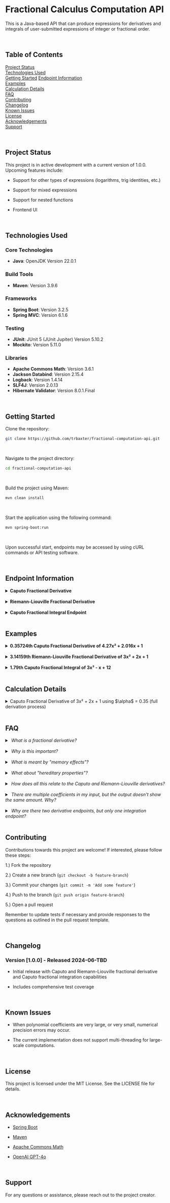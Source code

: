 <!-- @formatter:off -->
# Fractional Calculus Computation API

This is a Java-based API that can produce expressions for derivatives and integrals of
user-submitted expressions of integer or fractional order.


<br/>

## Table of Contents

[Project Status](#project-status)  
[Technologies Used](#technologies-used)  
[Getting Started](#getting-started)
[Endpoint Information](#endpoint-information)  
[Examples](#examples)  
[Calculation Details](#calculation-details)  
[FAQ](#faq)  
[Contributing](#contributing)  
[Changelog](#changelog)  
[Known Issues](#known-issues)  
[License](#license)  
[Acknowledgements](#acknowledgements)  
[Support](#support)


<br/>

## Project Status

This project is in active development with a current version of 1.0.0.  
Upcoming features include:

- Support for other types of expressions (logarithms, trig identities, etc.)

- Support for mixed expressions

- Support for nested functions

- Frontend UI

<br/>

## Technologies Used

### Core Technologies

- **Java**: OpenJDK Version 22.0.1

### Build Tools

- **Maven**: Version 3.9.6

### Frameworks

- **Spring Boot**: Version 3.2.5
- **Spring MVC**: Version 6.1.6

### Testing

- **JUnit**: JUnit 5 (JUnit Jupiter) Version 5.10.2
- **Mockito**: Version 5.11.0

### Libraries

- **Apache Commons Math**: Version 3.6.1
- **Jackson Databind**: Version 2.15.4
- **Logback**: Version 1.4.14
- **SLF4J**: Version 2.0.13
- **Hibernate Validator**: Version 8.0.1.Final

<br/>

## Getting Started

Clone the repository:

```sh
git clone https://github.com/trbaxter/fractional-computation-api.git
```

<br/>


Navigate to the project directory:

```sh
cd fractional-computation-api
```

<br/>


Build the project using Maven:

```sh
mvn clean install
```

<br/>

Start the application using the following command:

```sh
mvn spring-boot:run
```

<br/>

Upon successful start, endpoints may be accessed by using cURL commands or API testing software.

<br/>

## Endpoint Information

<details>
<summary><strong>
Caputo Fractional Derivative
</strong></summary>
<br/>

<table>
<tr>
<td>

HTTP Verb: **POST**  
URL: `/fractional-calculus-computation-api/derivative/caputo`

Required request body:

```json
{
  "coefficients": [],
  "order": ""
}
```

`coefficients` - An array of polynomial coefficients of type double or integer.  
`order` - Operation order value. Can be integer, zero, or non-integer of type double.

API Response:

```json
{
  "expression": ""
}
```

Returns the closed-form expression of the Caputo fractional derivative if successful.
</td>
</tr>
</table>
</details>

<br/>

<details>
<summary><strong>
Riemann-Liouville Fractional Derivative
</strong></summary>
<br/>

<table>
<tr>
<td>  

HTTP Verb: <b>POST</b>  
Endpoint URL: `/fractional-calculus-computation-api/derivative/riemann-liouville`

Required request body:

```json
{
  "coefficients": [],
  "order": ""
}
```

`coefficients` - An array of polynomial coefficients of type double or integer.  
`order` - Operation order value. Can be integer, zero, or non-integer of type double.

API Response:

```json
{
  "expression": ""
}
```

Returns the closed-form expression of the Riemann-Liouville fractional derivative if successful.

</td>  
</tr>
</table>
</details>

<br/>

<details>
<summary><strong>
Caputo Fractional Integral Endpoint
</strong></summary>
<br/>

<table>
<tr>
<td>

HTTP Verb: <b>POST</b>  
Endpoint URL: `/fractional-calculus-computation-api/integral/caputo`

Required request body:

```json
{
  "coefficients": [],
  "order": ""
}
```

```coefficients``` - An array of polynomial coefficients of type double or integer.  
```order``` - Operation order value. Can be integer, zero, or non-integer of type double.

API Response:

```json
{
  "expression": ""
}
```

Returns the closed-form expression of the Caputo integral if successful.
</td>
</tr>
</table>
</details>

<br/>

## Examples

<details>
<summary><strong>
0.35724th Caputo Fractional Derivative of 4.27x² + 2.016x + 1
</strong></summary>
<br/>

<table>
<tr>
<td>

Input:

```json
{
  "coefficients": [4.27, 2.016, 1],
  "order": "0.35724"
}
```

API Output:

```json
{
  "expression": "5.782x^1.64276 + 2.242x^0.64276"
}
```

</td>
</tr>
</table>
</details>

<br/>

<details>
<summary><strong>
3.14159th Riemann-Liouville Fractional Derivative of 3x² + 2x + 1
</strong></summary>
<br/>

<table>
<tr>
<td>

Input:

```json
{
  "coefficients": [3, 2, 1],
  "order": "3.14159"
}
```

API Output:

```json
{
  "expression": "-0.769x^-1.14159 + 0.293x^-2.14159 - 0.313x^-3.14159"
}
```

</td>
</tr>
</table>
</details>

<br/>

<details>
<summary><strong>
1.79th Caputo Fractional Integral of 3x³ - x + 12
</strong></summary>
<br/>
<table>
<tr>
<td>

Input:

```json
{
  "coefficients": [3, 0, -1, 12],
  "order": "1.79"
}
```

Output:

```json
{
  "expression": "0.214x^4.79 - 0.216x^2.79 + 7.218x^1.79 + C"
}
```

</td>
</tr>
</table>
</details>



<br/>

## Calculation Details

<details>
<summary>
Caputo Fractional Derivative of 3x² + 2x + 1 using $\alpha$ = 0.35 (full derivation process)
</summary>
<br/>

<img alt="Caputo Example pg. 1" src="documentation/caputo-derivative/Caputo-1.jpg"/>
<img alt="Caputo Example pg. 2" src="documentation/caputo-derivative/Caputo-2.jpg"/>
<img alt="Caputo Example pg. 3" src="documentation/caputo-derivative/Caputo-3.jpg"/>
<img alt="Caputo Example pg. 4" src="documentation/caputo-derivative/Caputo-4.jpg"/>

</details>

<br/>

## FAQ

<details>
    <summary>&nbsp;<i>What is a fractional derivative?</i></summary>&nbsp;<br/>
    A fractional derivative is a generalization of the traditional integer-order derivative extended 
    to include non-integer values.
</details>

<br/>

<details>
    <summary>&nbsp;<i>Why is this important?</i>&nbsp;<br/></summary>&nbsp;<br/>
    This type of analytical technique is particularly useful for investigating or modeling physical phenomena 
    that exhibit memory effects or hereditary properties in its behavior.
</details>


<br/>

<details>
    <summary>&nbsp;<i>What is meant by "memory effects"?</i></summary>&nbsp;<br/>
    "Memory effects" refers to how a system's <i><b>recent</b></i> past influences its present behavior. <br/> 
    In other words, the system "remembers" its recent history. <br/><br/>
    For example, consider a rubber band that's been stretched and released multiple times. 
    The current "stretchiness" of the rubber band not only depends on how it's being stretched right now, but 
    <i><b>also</b></i> on how it was stretched recently.
</details>

<br/>

<details>
    <summary>&nbsp;<i>What about "hereditary properties"?</i></summary>&nbsp;<br/>
    "Hereditary properties" refers to the characteristics of a system that depend on its <i><b>entire</b></i> history. 
    <br/><br/>
    As an example, consider a material that hardens over time, like concrete. The current "hardness" of concrete is a 
    comprehensive function of its entire history - the starting mix ratio of cement and water, the curing conditions, 
    the amount of cumulative elemental exposure - all of these historical factors represent the hereditary properties 
    of the material.
</details>

<br/>

<details>
    <summary>&nbsp;<i>How does all this relate to the Caputo and Riemann-Liouville derivatives?</i></summary>&nbsp;<br/>
    These two derivatives give us an option to select how much of a system's "memory" we wish to consider in 
    the mathematical analysis of a given phenomena. <br/><br/>
    If only a portion of a system's "memory" is needed, then the Caputo derivative is used. <br/>
    If the entire system's "memory" is needed, then the Riemann-Liouville derivative is used. 
</details>

<br/>

<details>
    <summary>&nbsp;<i>There are multiple coefficients in my input, but the output doesn't show the same amount. Why?</i>
    </summary>&nbsp;<br/>
    There are two reasons why this occurs:&nbsp;<br/><br/>
    <details>
        <summary>&nbsp; Fractional Derivatives of Constants</summary>&nbsp;<br/>
        For an array with multiple coefficients, the right-most coefficient represents a constant term, and the 
        fractional derivative of a constant is always zero for a Caputo fractional derivative. <br/><br/>
        If the fractional derivative of a constant is needed, use the Riemann-Liouville option.
    </details> <br/>
    <details>
        <summary>&nbsp; General Behavior of a Caputo Derivative</summary>&nbsp;<br/>
        For a Caputo derivative, if the exponent value of the term minus the order value is a negative number, then that 
        term's calculation will be omitted from the result. This is due to the way in which the Caputo derivative is 
        designed to handle "well-behaved" finite functions. 
        <br/><br/>
        Consider the following example where $f(x) = x$ and $\alpha = 2$: <br/><br/>
        ${}^{C} D^{2}{\text{&nbsp;}}[x] = \dfrac{\Gamma(2)}{\Gamma(2-2)}x^{1-2} = \dfrac{1}{\Gamma(0)}x^{-1}$
        <br/><br/>
        Since $\Gamma(0)$ is undefined, this result would be omitted from the output expression. 
        <br/>
        This applies to negative values of the gamma function as well.
    </details>
</details>

<br/>

<details>
    <summary>&nbsp;<i>Why are there two derivative endpoints, but only one integration endpoint?</i></summary>&nbsp;<br/>
    This is because the Caputo and Riemann-Liouville techniques treat derivatives of constant values differently.
    <br/>
    <br/>
    This distinction is not present in the API integration process, and both methods lead to the same results.<br/>
</details>


<br/>

## Contributing

Contributions towards this project are welcome! If interested, please follow these steps:

1.) Fork the repository

2.) Create a new branch (`git checkout -b feature-branch`)

3.) Commit your changes (`git commit -m 'Add some feature'`)

4.) Push to the branch (`git push origin feature-branch`)

5.) Open a pull request

Remember to update tests if necessary and provide responses to the questions as outlined in the
pull request template.

<br/>

## Changelog

### Version [1.0.0] - Released 2024-06-TBD

- Initial release with Caputo and Riemann-Liouville fractional derivative and Caputo fractional
  integration capabilities


- Includes comprehensive test coverage

<br/>

## Known Issues

- When polynomial coefficients are very large, or very small, numerical precision errors may
  occur.


- The current implementation does not support multi-threading for large-scale computations.

<br/>

## License

This project is licensed under the MIT License. See the LICENSE file for details.

<br/>

## Acknowledgements

- <a href="https://spring.io/projects/spring-boot">Spring Boot</a>


- <a href="https://maven.apache.org/">Maven</a>


- <a href="https://commons.apache.org/proper/commons-math/">Apache Commons Math</a>


- <a href="https://openai.com/">OpenAI GPT-4o</a>

<br/>

## Support

For any questions or assistance, please reach out to the project creator.